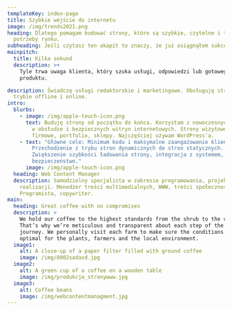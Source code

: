 ```yaml
---
templateKey: index-page
title: Szybkie wejście do internetu
image: /img/trends2021.png
heading: Dlatego pomagam budować strony, które są szybkie, czytelne i trafiają w
  potrzeby rynku.
subheading: Jeśli czytasz ten akapit to znaczy, że już osiągnąłem sukces :)
mainpitch:
  title: Kilka sekund
  description: >+
    Tyle trwa uwaga klienta, który szuka usługi, odpowiedzi lub gotowego
    produktu. 

description: Świadczę usługi redaktorskie i marketingowe. Obsługuję strony w
  trybie offline i online.
intro:
  blurbs:
    - image: /img/apple-touch-icon.png
      text: Buduję strony od początku do końca. Korzystam z nowoczesnych, przyjaznych
        w obsłudze i bezpiecznych witryn internetowych. Strony wizytowe,
        firmowe, portfolio, sklepy. Najczęściej używam WordPress'a.
    - text: "Główne cele: Minimum kodu i maksymalne zaangażowanie klienta.
        Przechodzenie z trybu stron dynamicznych do stron statycznych.
        Zwiększenie szybkości ładowania strony, integracja z systemem,
        bezpieczeństwo."
      image: /img/apple-touch-icon.png
  heading: Web Content Manager
  description: Samodzielny specjalista w zakresie programowania, projektowania i
    realizacji. Menedżer treści multimedialnych, WWW, treści społecznościowych.
    Programista, copywriter.
main:
  heading: Great coffee with no compromises
  description: >
    We hold our coffee to the highest standards from the shrub to the cup.
    That’s why we’re meticulous and transparent about each step of the coffee’s
    journey. We personally visit each farm to make sure the conditions are
    optimal for the plants, farmers and the local environment.
  image1:
    alt: A close-up of a paper filter filled with ground coffee
    image: /img/0002sadasd.jpg
  image2:
    alt: A green cup of a coffee on a wooden table
    image: /img/produkcja_stronywww.jpg
  image3:
    alt: Coffee beans
    image: /img/webcontentmanagment.jpg
---
```

